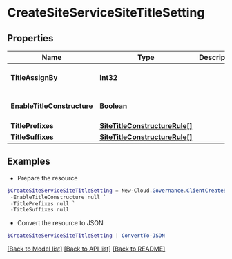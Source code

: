 # CreateSiteServiceSiteTitleSetting
## Properties

Name | Type | Description | Notes
------------ | ------------- | ------------- | -------------
**TitleAssignBy** | **Int32** |  | [optional] [default to 0]
**EnableTitleConstructure** | **Boolean** |  | [optional] [default to $false]
**TitlePrefixes** | [**SiteTitleConstructureRule[]**](SiteTitleConstructureRule.md) |  | [optional] 
**TitleSuffixes** | [**SiteTitleConstructureRule[]**](SiteTitleConstructureRule.md) |  | [optional] 

## Examples

- Prepare the resource
```powershell
$CreateSiteServiceSiteTitleSetting = New-Cloud.Governance.ClientCreateSiteServiceSiteTitleSetting  -TitleAssignBy null `
 -EnableTitleConstructure null `
 -TitlePrefixes null `
 -TitleSuffixes null
```

- Convert the resource to JSON
```powershell
$CreateSiteServiceSiteTitleSetting | ConvertTo-JSON
```

[[Back to Model list]](../README.md#documentation-for-models) [[Back to API list]](../README.md#documentation-for-api-endpoints) [[Back to README]](../README.md)

